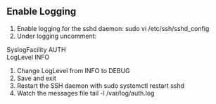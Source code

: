 ## Enable Logging
1. Enable logging for the sshd daemon: sudo vi /etc/ssh/sshd_config
2. Under logging uncomment:

SyslogFacility AUTH  
LogLevel INFO

1. Change LogLevel from INFO to DEBUG
2. Save and exit
3. Restart the SSH daemon with sudo systemctl restart sshd
4. Watch the messages file tail -l /var/log/auth.log